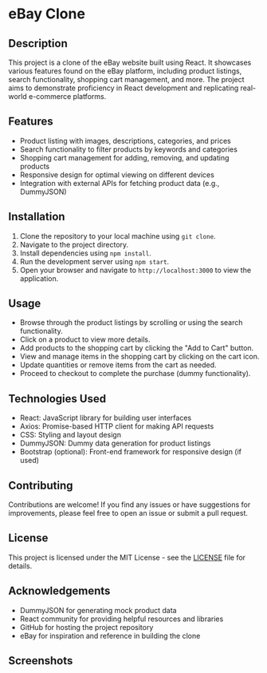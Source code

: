 # eBay Clone

## Description
This project is a clone of the eBay website built using React. It showcases various features found on the eBay platform, including product listings, search functionality, shopping cart management, and more. The project aims to demonstrate proficiency in React development and replicating real-world e-commerce platforms.

## Features
- Product listing with images, descriptions, categories, and prices
- Search functionality to filter products by keywords and categories
- Shopping cart management for adding, removing, and updating products
- Responsive design for optimal viewing on different devices
- Integration with external APIs for fetching product data (e.g., DummyJSON)

## Installation
1. Clone the repository to your local machine using `git clone`.
2. Navigate to the project directory.
3. Install dependencies using `npm install`.
4. Run the development server using `npm start`.
5. Open your browser and navigate to `http://localhost:3000` to view the application.

## Usage
- Browse through the product listings by scrolling or using the search functionality.
- Click on a product to view more details.
- Add products to the shopping cart by clicking the "Add to Cart" button.
- View and manage items in the shopping cart by clicking on the cart icon.
- Update quantities or remove items from the cart as needed.
- Proceed to checkout to complete the purchase (dummy functionality).

## Technologies Used
- React: JavaScript library for building user interfaces
- Axios: Promise-based HTTP client for making API requests
- CSS: Styling and layout design
- DummyJSON: Dummy data generation for product listings
- Bootstrap (optional): Front-end framework for responsive design (if used)

## Contributing
Contributions are welcome! If you find any issues or have suggestions for improvements, please feel free to open an issue or submit a pull request.

## License
This project is licensed under the MIT License - see the [LICENSE](LICENSE) file for details.

## Acknowledgements
- DummyJSON for generating mock product data
- React community for providing helpful resources and libraries
- GitHub for hosting the project repository
- eBay for inspiration and reference in building the clone

## Screenshots

